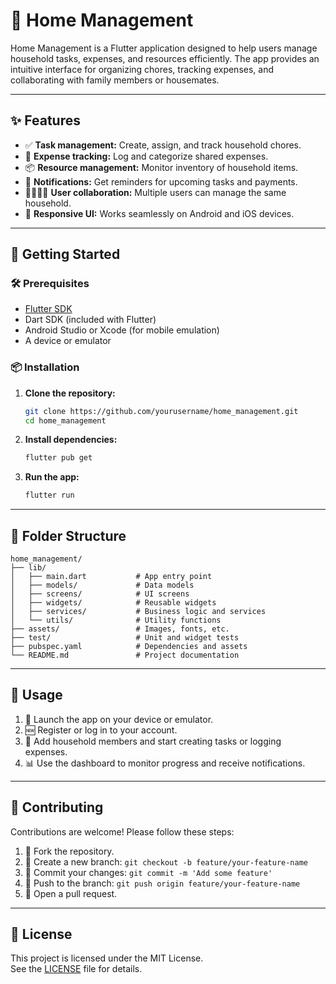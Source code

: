 # 🏡 Home Management

Home Management is a Flutter application designed to help users manage household tasks, expenses, and resources efficiently. The app provides an intuitive interface for organizing chores, tracking expenses, and collaborating with family members or housemates.

---

## ✨ Features

- ✅ **Task management:** Create, assign, and track household chores.
- 💸 **Expense tracking:** Log and categorize shared expenses.
- 📦 **Resource management:** Monitor inventory of household items.
- 🔔 **Notifications:** Get reminders for upcoming tasks and payments.
- 👨‍👩‍👧‍👦 **User collaboration:** Multiple users can manage the same household.
- 📱 **Responsive UI:** Works seamlessly on Android and iOS devices.

---

## 🚀 Getting Started

### 🛠️ Prerequisites

- [Flutter SDK](https://flutter.dev/docs/get-started/install)
- Dart SDK (included with Flutter)
- Android Studio or Xcode (for mobile emulation)
- A device or emulator

### 📦 Installation

1. **Clone the repository:**
   ```bash
   git clone https://github.com/yourusername/home_management.git
   cd home_management
   ```

2. **Install dependencies:**
   ```bash
   flutter pub get
   ```

3. **Run the app:**
   ```bash
   flutter run
   ```

---

## 📁 Folder Structure

```
home_management/
├── lib/
│   ├── main.dart           # App entry point
│   ├── models/             # Data models
│   ├── screens/            # UI screens
│   ├── widgets/            # Reusable widgets
│   ├── services/           # Business logic and services
│   └── utils/              # Utility functions
├── assets/                 # Images, fonts, etc.
├── test/                   # Unit and widget tests
├── pubspec.yaml            # Dependencies and assets
└── README.md               # Project documentation
```

---

## 📝 Usage

1. 🚀 Launch the app on your device or emulator.
2. 🆕 Register or log in to your account.
3. 👥 Add household members and start creating tasks or logging expenses.
4. 📊 Use the dashboard to monitor progress and receive notifications.

---

## 🤝 Contributing

Contributions are welcome! Please follow these steps:

1. 🍴 Fork the repository.
2. 🌿 Create a new branch: `git checkout -b feature/your-feature-name`
3. 💾 Commit your changes: `git commit -m 'Add some feature'`
4. 🚀 Push to the branch: `git push origin feature/your-feature-name`
5. 🔄 Open a pull request.

---

## 📄 License

This project is licensed under the MIT License.  
See the [LICENSE](LICENSE) file for details.
